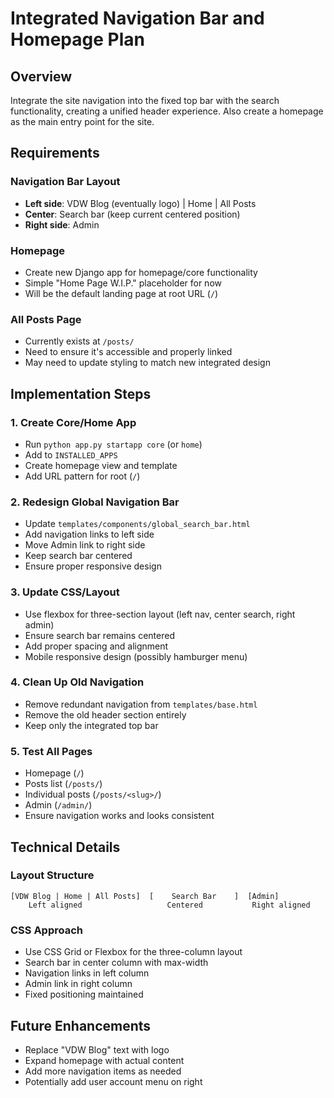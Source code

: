 # Integrated Navigation Bar and Homepage Plan

## Overview
Integrate the site navigation into the fixed top bar with the search functionality, creating a unified header experience. Also create a homepage as the main entry point for the site.

## Requirements

### Navigation Bar Layout
- **Left side**: VDW Blog (eventually logo) | Home | All Posts
- **Center**: Search bar (keep current centered position)
- **Right side**: Admin

### Homepage
- Create new Django app for homepage/core functionality
- Simple "Home Page W.I.P." placeholder for now
- Will be the default landing page at root URL (`/`)

### All Posts Page
- Currently exists at `/posts/`
- Need to ensure it's accessible and properly linked
- May need to update styling to match new integrated design

## Implementation Steps

### 1. Create Core/Home App
- Run `python app.py startapp core` (or `home`)
- Add to `INSTALLED_APPS`
- Create homepage view and template
- Add URL pattern for root (`/`)

### 2. Redesign Global Navigation Bar
- Update `templates/components/global_search_bar.html`
- Add navigation links to left side
- Move Admin link to right side
- Keep search bar centered
- Ensure proper responsive design

### 3. Update CSS/Layout
- Use flexbox for three-section layout (left nav, center search, right admin)
- Ensure search bar remains centered
- Add proper spacing and alignment
- Mobile responsive design (possibly hamburger menu)

### 4. Clean Up Old Navigation
- Remove redundant navigation from `templates/base.html`
- Remove the old header section entirely
- Keep only the integrated top bar

### 5. Test All Pages
- Homepage (`/`)
- Posts list (`/posts/`)
- Individual posts (`/posts/<slug>/`)
- Admin (`/admin/`)
- Ensure navigation works and looks consistent

## Technical Details

### Layout Structure
```
[VDW Blog | Home | All Posts]  [    Search Bar    ]  [Admin]
    Left aligned                   Centered           Right aligned
```

### CSS Approach
- Use CSS Grid or Flexbox for the three-column layout
- Search bar in center column with max-width
- Navigation links in left column
- Admin link in right column
- Fixed positioning maintained

## Future Enhancements
- Replace "VDW Blog" text with logo
- Expand homepage with actual content
- Add more navigation items as needed
- Potentially add user account menu on right